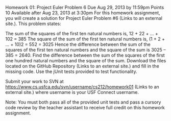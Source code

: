 Homework 01: Project Euler Problem 6
Due Aug 29, 2013 by 11:59pm  Points 10  Available after Aug 23, 2013 at 3:30pm
For this homework assignment, you will create a solution for Project Euler Problem #6 (Links to an external site.). This problem states:

The sum of the squares of the first ten natural numbers is,
12 + 22 + ... + 102 = 385
The square of the sum of the first ten natural numbers is,
(1 + 2 + ... + 10)2 = 552 = 3025
Hence the difference between the sum of the squares of the first ten natural numbers and the square of the sum is 3025 – 385 = 2640. Find the difference between the sum of the squares of the first one hundred natural numbers and the square of the sum.
Download the files located on the GitHub Repository (Links to an external site.) and fill in the missing code. Use the jUnit tests provided to test functionality.

Submit your work to SVN at https://www.cs.usfca.edu/svn/username/cs212/homework01 (Links to an external site.) where username is your USF Connect username.

Note: You must both pass all of the provided unit tests and pass a cursory code review by the teacher assistant to receive full credit on this homework assignment.

